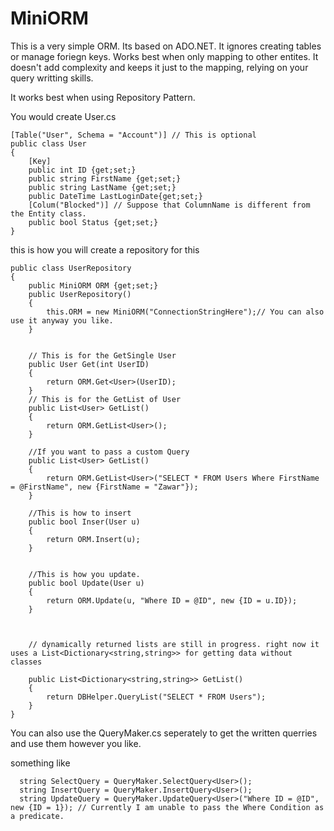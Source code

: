 # MiniORM
This is a very simple ORM. Its based on ADO.NET. It ignores creating tables or manage foriegn keys. Works best when only mapping to other entites. It doesn't add complexity and keeps it just to the mapping, relying on your query writting skills.

It works best when using Repository Pattern.

You would create User.cs 

	[Table("User", Schema = "Account")] // This is optional 
	public class User
	{    
    	[Key]
    	public int ID {get;set;}
    	public string FirstName {get;set;}
    	public string LastName {get;set;}
    	public DateTime LastLoginDate{get;set;}
    	[Colum("Blocked")] // Suppose that ColumnName is different from the Entity class.
    	public bool Status {get;set;}
	}


this is how you will create a repository for this


	public class UserRepository
	{
    	public MiniORM ORM {get;set;}
    	public UserRepository()
    	{
          	this.ORM = new MiniORM("ConnectionStringHere");// You can also use it anyway you like.
    	}
    
    
    	// This is for the GetSingle User
    	public User Get(int UserID)
    	{
           	return ORM.Get<User>(UserID);
    	}
    	// This is for the GetList of User
    	public List<User> GetList()
    	{
         	return ORM.GetList<User>();
    	}
    
    	//If you want to pass a custom Query
    	public List<User> GetList()
    	{
        	return ORM.GetList<User>("SELECT * FROM Users Where FirstName = @FirstName", new {FirstName = "Zawar"});
    	}

    	//This is how to insert
    	public bool Inser(User u)
    	{
         	return ORM.Insert(u);
    	}
    
    
    	//This is how you update.
    	public bool Update(User u)
    	{
        	return ORM.Update(u, "Where ID = @ID", new {ID = u.ID});
    	}
    
    
    
    	// dynamically returned lists are still in progress. right now it uses a List<Dictionary<string,string>> for getting data without classes
    
    	public List<Dictionary<string,string>> GetList()
    	{
        	return DBHelper.QueryList("SELECT * FROM Users");
    	}
	}


You can also use the QueryMaker.cs seperately to get the written querries and use them however you like.

something like

      string SelectQuery = QueryMaker.SelectQuery<User>();
      string InsertQuery = QueryMaker.InsertQuery<User>();
      string UpdateQuery = QueryMaker.UpdateQuery<User>("Where ID = @ID", new {ID = 1}); // Currently I am unable to pass the Where Condition as a predicate.
      
